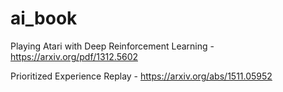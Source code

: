 # ai_book



Playing Atari with Deep Reinforcement Learning - https://arxiv.org/pdf/1312.5602

Prioritized Experience Replay - https://arxiv.org/abs/1511.05952

